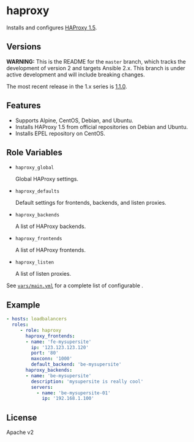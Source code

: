 haproxy
========

Installs and configures [HAProxy 1.5](http://www.haproxy.org/).

Versions
--------

**WARNING:** This is the README for the `master` branch, which tracks the development of version 2 and targets Ansible 2.x. This branch is under active development and will include breaking changes.

The most recent release in the 1.x series is [1.1.0](https://github.com/devops-coop/ansible-haproxy/tree/v1.1.0).

Features
--------

* Supports Alpine, CentOS, Debian, and Ubuntu.
* Installs HAProxy 1.5 from official repositories on Debian and Ubuntu.
* Installs EPEL repository on CentOS.

Role Variables
--------------

* `haproxy_global`

    Global HAProxy settings.
* `haproxy_defaults`

    Default settings for frontends, backends, and listen proxies.
* `haproxy_backends`

    A list of HAProxy backends.
* `haproxy_frontends`

    A list of HAProxy frontends.
* `haproxy_listen`

    A list of listen proxies.

See [`vars/main.yml`](vars/main.yml) for a complete list of configurable .

Example
-------

```yaml
- hosts: loadbalancers
  roles:
     - role: haproxy
       haproxy_frontends:
       - name: 'fe-mysupersite'
         ip: '123.123.123.120'
         port: '80'
         maxconn: '1000'
         default_backend: 'be-mysupersite'
       haproxy_backends:
       - name: 'be-mysupersite'
         description: 'mysupersite is really cool'
         servers:
           - name: 'be-mysupersite-01'
             ip: '192.168.1.100'
```

License
-------

Apache v2
